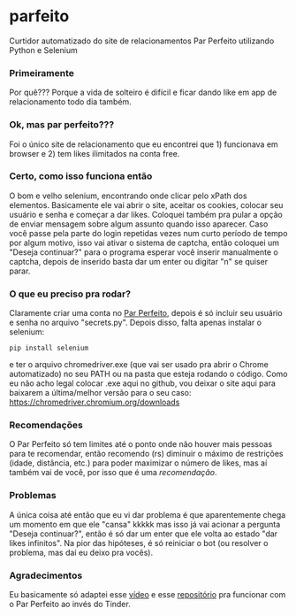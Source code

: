 # parfeito
Curtidor automatizado do site de relacionamentos Par Perfeito utilizando Python e Selenium

### Primeiramente
Por quê??? Porque a vida de solteiro é difícil e ficar dando like em app de relacionamento todo dia também.

### Ok, mas par perfeito???
Foi o único site de relacionamento que eu encontrei que 1) funcionava em browser e 2) tem likes ilimitados na conta free.

### Certo, como isso funciona então
O bom e velho selenium, encontrando onde clicar pelo xPath dos elementos. Basicamente ele vai abrir o site, aceitar os cookies, colocar seu usuário e senha e começar a dar likes. Coloquei também pra pular a opção de enviar mensagem sobre algum assunto quando isso aparecer. Caso você passe pela parte do login repetidas vezes num curto período de tempo por algum motivo, isso vai ativar o sistema de captcha, então coloquei um "Deseja continuar?" para o programa esperar você inserir manualmente o captcha, depois de inserido basta dar um enter ou digitar "n" se quiser parar.

### O que eu preciso pra rodar?
Claramente criar uma conta no [Par Perfeito](https://www.parperfeito.com.br/), depois é só incluir seu usuário e senha no arquivo "secrets.py". Depois disso, falta apenas instalar o selenium:
```
pip install selenium
```
e ter o arquivo chromedriver.exe (que vai ser usado pra abrir o Chrome automatizado) no seu PATH ou na pasta que esteja rodando o código. Como eu não acho legal colocar .exe aqui no github, vou deixar o site aqui para baixarem a última/melhor versão para o seu caso: https://chromedriver.chromium.org/downloads

### Recomendações
O Par Perfeito só tem limites até o ponto onde não houver mais pessoas para te recomendar, então recomendo (rs) diminuir o máximo de restrições (idade, distância, etc.) para poder maximizar o número de likes, mas aí também vai de você, por isso que é uma *recomendação*.

### Problemas
A única coisa até então que eu vi dar problema é que aparentemente chega um momento em que ele "cansa" kkkkk mas isso já vai acionar a pergunta "Deseja continuar?", então é só dar um enter que ele volta ao estado "dar likes infinitos". Na pior das hipóteses, é só reiniciar o bot (ou resolver o problema, mas daí eu deixo pra vocês).

### Agradecimentos
Eu basicamente só adaptei esse [vídeo](https://www.youtube.com/watch?v=lvFAuUcowT4) e esse [repositório](https://github.com/aj-4/tinder-swipe-bot) pra funcionar com o Par Perfeito ao invés do Tinder.
